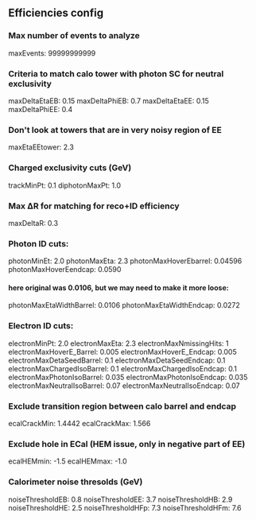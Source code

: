 ##  Efficiencies config

### Max number of events to analyze
maxEvents: 99999999999

### Criteria to match calo tower with photon SC for neutral exclusivity
maxDeltaEtaEB:  0.15
maxDeltaPhiEB:  0.7
maxDeltaEtaEE:  0.15
maxDeltaPhiEE:  0.4

### Don't look at towers that are in very noisy region of EE
maxEtaEEtower:      2.3

### Charged exclusivity cuts (GeV)
trackMinPt:              0.1 
diphotonMaxPt:      1.0 

### Max ΔR for matching for reco+ID efficiency
maxDeltaR:              0.3

### Photon ID cuts:
photonMinEt:                            2.0
photonMaxEta:                         2.3
photonMaxHoverEbarrel:          0.04596
photonMaxHoverEendcap:       0.0590
#### here original was 0.0106, but we may need to make it more loose:
photonMaxEtaWidthBarrel:       0.0106
photonMaxEtaWidthEndcap:    0.0272

### Electron ID cuts:
electronMinPt:                            2.0
electronMaxEta:                         2.3
electronMaxNmissingHits:         1
electronMaxHoverE_Barrel:         0.005
electronMaxHoverE_Endcap:      0.005
electronMaxDetaSeedBarrel:      0.1
electronMaxDetaSeedEndcap:   0.1
electronMaxChargedIsoBarrel:    0.1
electronMaxChargedIsoEndcap: 0.1
electronMaxPhotonIsoBarrel:      0.035
electronMaxPhotonIsoEndcap:   0.035
electronMaxNeutralIsoBarrel:      0.07
electronMaxNeutralIsoEndcap:   0.07

### Exclude transition region between calo barrel and endcap
ecalCrackMin: 1.4442
ecalCrackMax: 1.566

### Exclude hole in ECal (HEM issue, only in negative part of EE)
ecalHEMmin:  -1.5
ecalHEMmax: -1.0
 
 ### Calorimeter noise thresolds (GeV)
 noiseThresholdEB:        0.8
 noiseThresholdEE:        3.7
 noiseThresholdHB:        2.9
 noiseThresholdHE:        2.5
 noiseThresholdHFp:      7.3
 noiseThresholdHFm:     7.6
